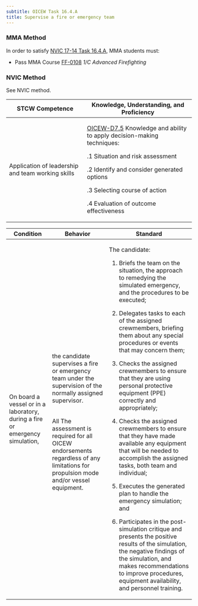 ```yaml
---
subtitle: OICEW Task 16.4.A 
title: Supervise a fire or emergency team
---
```



### MMA Method

In order to satisfy  [NVIC 17-14  Task  16.4.A]({{site.baseurl}}/assets/images/nvic-17-14.pdf), MMA students must:

* Pass MMA Course [FF-0108]( {{site.baseurl}}/courses/FF-0108) *1/C Advanced Firefighting*


### NVIC Method

<a onclick="togglevisibility('nvic_methods')" >See NVIC method.</a>

<div id='nvic_methods' class='hide'>

<table>
<thead>
<tr>
<th class='forty'> STCW Competence </th>
<th class='sixty'> Knowledge, Understanding, and Proficiency </th>
</tr>
</thead>




<tbody>
<tr><td markdown='1'>

Application of leadership and team working skills

</td><td markdown='1'>

[OICEW-D7.5](../../tables/31.html#OICEW-D7.5) Knowledge and ability to apply decision-making techniques: 

.1  Situation and risk assessment 

.2  Identify and consider generated options 

.3  Selecting course of action 

.4  Evaluation of outcome effectiveness

</td></tr>


</tbody>
</table>


<table>
<thead>
<tr><th class='twenty'>  Condition </th><th class='twenty'> Behavior </th><th  class='sixty'>Standard </th></tr>
</thead>
<tbody >



<tr><td markdown='1'>

On board a vessel or in a laboratory, during a fire or emergency simulation,

</td><td markdown='1'>

the candidate supervises a fire or emergency team under the supervision of the normally assigned supervisor.

<br>

<div class="tooltip">All
<span class="tooltiptext">
The assessment is required for all OICEW endorsements regardless of any limitations for propulsion mode and/or vessel equipment.
</span>
</div>


</td><td markdown='1'>

The candidate:

1. Briefs the team on the situation, the approach to remedying the simulated emergency, and the procedures to be executed;

2. Delegates tasks to each of the assigned crewmembers, briefing them about any special procedures or events that may concern them;

3. Checks the assigned crewmembers to ensure that they are using personal protective equipment (PPE) correctly and appropriately;

4. Checks the assigned crewmembers to ensure that they have made available any equipment that will be needed to accomplish the assigned tasks, both team and individual;

5. Executes the generated plan to handle the emergency simulation; and

6. Participates in the post-simulation critique and presents the positive results of the simulation, the negative findings of the simulation, and makes recommendations to improve procedures, equipment availability, and personnel training.

</td></tr>
</tbody>
</table>
</div>
